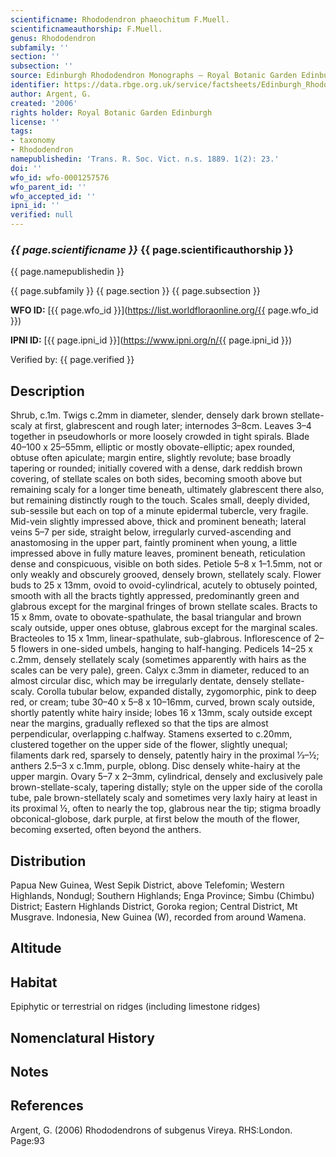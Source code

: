 ```yaml
---
scientificname: Rhododendron phaeochitum F.Muell.
scientificnameauthorship: F.Muell.
genus: Rhododendron
subfamily: ''
section: ''
subsection: ''
source: Edinburgh Rhododendron Monographs – Royal Botanic Garden Edinburgh
identifier: https://data.rbge.org.uk/service/factsheets/Edinburgh_Rhododendron_Monographs.xhtml
author: Argent, G.
created: '2006'
rights holder: Royal Botanic Garden Edinburgh
license: ''
tags:
- taxonomy
- Rhododendron
namepublishedin: 'Trans. R. Soc. Vict. n.s. 1889. 1(2): 23.'
doi: ''
wfo_id: wfo-0001257576
wfo_parent_id: ''
wfo_accepted_id: ''
ipni_id: ''
verified: null
---
```

### _{{ page.scientificname }}_ {{ page.scientificauthorship }}
 {{ page.namepublishedin }}

{{ page.subfamily }} {{ page.section }} {{ page.subsection }}

**WFO ID:** [{{ page.wfo_id }}](https://list.worldfloraonline.org/{{ page.wfo_id }})

**IPNI ID:** [{{ page.ipni_id }}](https://www.ipni.org/n/{{ page.ipni_id }})

Verified by: {{ page.verified }}



## Description
Shrub, c.1m. Twigs c.2mm in diameter, slender, densely dark brown stellate-scaly at first, glabrescent and rough later; internodes 3–8cm. Leaves 3–4 together in pseudo­whorls or more loosely crowded in tight spirals. Blade 40–100 x 25–55mm, elliptic or mostly obovate-elliptic; apex rounded, obtuse often apiculate; margin entire, slightly revolute; base broadly tapering or rounded; initially covered with a dense, dark reddish brown covering, of stellate scales on both sides, becoming smooth above but remaining scaly for a longer time beneath, ultimately glabrescent there also, but remaining distinctly rough to the touch. Scales small, deeply divided, sub-sessile but each on top of a minute epidermal tubercle, very fragile. Mid-vein slightly impressed above, thick and prominent beneath; lateral veins 5–7 per side, straight below, irregularly curved-ascending and anastomosing in the upper part, faintly prominent when young, a little impressed above in fully mature leaves, prominent beneath, reticulation dense and conspicuous, visible on both sides. Petiole 5–8 x 1–1.5mm, not or only weakly and obscurely grooved, densely brown, stellately scaly. Flower buds to 25 x 13mm, ovoid to ovoid-­cylindrical, acutely to obtusely pointed, smooth with all the bracts tightly appressed, predominantly green and glabrous except for the marginal fringes of brown stellate scales. Bracts to 15 x 8mm, ovate to obovate-spathulate, the basal triangular and brown scaly outside, upper ones obtuse, glabrous except for the marginal scales. Bract­eoles to 15 x 1mm, linear-spathulate, sub-glabrous. Inflor­escence of 2–5 flowers in one-sided umbels, hanging to half-hanging. Pedicels 14–25 x c.2mm, densely stellately scaly (sometimes apparently with hairs as the scales can be very pale), green. Calyx c.3mm in diameter, reduced to an almost circular disc, which may be irregularly dentate, densely stellate-scaly. Corolla tubular below, expanded distally, zygomorphic, pink to deep red, or cream; tube 30–40 x 5–8 x 10–16mm, curved, brown scaly outside, shortly patently white hairy inside; lobes 16 x 13mm, scaly outside except near the margins, gradually reflexed so that the tips are almost perpendicular, overlapping c.halfway. Stamens exserted to c.20mm, clustered together on the upper side of the flower, slightly unequal; filaments dark red, sparsely to densely, patently hairy in the proximal 1⁄3–½; anthers 2.5–3 x c.1mm, purple, oblong. Disc densely white-hairy at the upper margin. Ovary 5–7 x 2–3mm, cylindrical, densely and exclusively pale brown-stellate-scaly, tapering distally; style on the upper side of the corolla tube, pale brown-stellately scaly and sometimes very laxly hairy at least in its proximal ½, often to nearly the top, glabrous near the tip; stigma broadly obconical-globose, dark purple, at first below the mouth of the flower, becoming exserted, often beyond the anthers.

## Distribution
Papua New Guinea, West Sepik District, above Telefomin; Western Highlands, Nondugl; Southern Highlands; Enga Province; Simbu (Chimbu) District; Eastern Highlands District, Goroka region; Central District, Mt Musgrave. Indonesia, New Guinea (W), recorded from around Wamena.

## Altitude


## Habitat
Epiphytic or terrestrial on ridges (including limestone ridges)

## Nomenclatural History

                       
## Notes


## References

Argent, G. (2006) Rhododendrons of subgenus Vireya. RHS:London. Page:93
